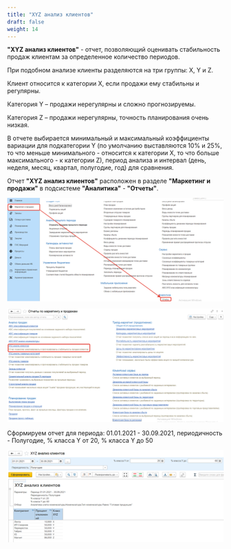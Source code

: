 ```yaml
---
title: "XYZ анализ клиентов"
draft: false
weight: 14
---
```


**"XYZ анализ клиентов"** - отчет, позволяющий оценивать стабильность продаж клиентам за определенное количество периодов.

При подобном анализе клиенты разделяются на три группы: X, Y и Z.

Клиент относится к категории X, если продажи ему стабильны и регулярны.

Категория Y – продажи нерегулярны и сложно прогнозируемы.

Категория Z – продажи нерегулярны, точность планирования очень низкая.

В отчете выбирается минимальный и максимальный коэффициенты вариации для подкатегории Y (по умолчанию выставляются 10% и 25%, то что меньше минимального  - относится к категории X, то что больше максимального - к категории Z), период анализа и интервал (день, неделя, месяц, квартал, полугодие, год) для сравнения.

Отчет **"XYZ анализ клиентов"** расположен в разделе **"Маркетинг и продажи"** в подсистеме **"Аналитика"** - **"Отчеты"**.

[![1][1]][1]

[![2][2]][2]

Сформируем отчет для периода: 01.01.2021 - 30.09.2021, периодичность - Полугодие, % класса Y от 20, % класса Y до 50

[![3][3]][3]

[1]: 1.png
[2]: 2.png
[3]: 3.png
